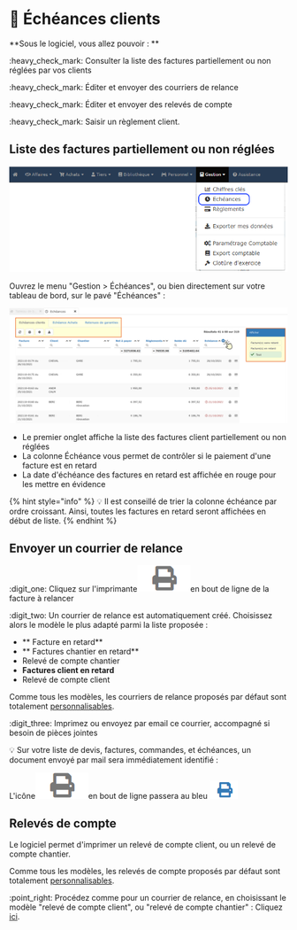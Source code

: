 # 🎯 Échéances clients

**Sous le logiciel, vous allez pouvoir : **

:heavy\_check\_mark: Consulter la liste des factures partiellement ou non réglées par vos clients

:heavy\_check\_mark: Éditer et envoyer des courriers de relance

:heavy\_check\_mark: Éditer et envoyer des relevés de compte

:heavy\_check\_mark: Saisir un règlement client.



## Liste des factures partiellement ou non réglées

![](../../.gitbook/assets/echeance.png)



Ouvrez le menu "Gestion > Échéances", ou bien directement sur votre tableau de bord, sur le pavé "Échéances" :&#x20;

![](<../../.gitbook/assets/Screenshot (266a).png>)

* Le premier onglet affiche la liste des factures client partiellement ou non réglées
* La colonne Échéance vous permet de contrôler si le paiement d'une facture est en retard
* La date d'échéance des factures en retard est affichée en rouge pour les mettre en évidence

{% hint style="info" %}
:bulb: Il est conseillé de trier la colonne échéance par ordre croissant. Ainsi, toutes les factures en retard seront affichées en début de liste.
{% endhint %}



## Envoyer un courrier de relance



:digit\_one: Cliquez sur l'imprimante![](../../.gitbook/assets/screenshot-185a-.png)en bout de ligne de la facture à relancer

:digit\_two: Un courrier de relance est automatiquement créé. Choisissez alors le modèle le plus adapté parmi la liste proposée :&#x20;

* ** Facture en retard**
* ** Factures chantier en retard**
* &#x20;Relevé de compte chantier
* &#x20;**Factures client en retard**
* &#x20;Relevé de compte client

Comme tous les modèles, les courriers de relance proposés par défaut sont totalement [personnalisables](../modeles-de-document.md).

:digit\_three: Imprimez ou envoyez par email ce courrier, accompagné si besoin de pièces jointes



:bulb: Sur votre liste de devis, factures, commandes, et échéances, un document envoyé par mail sera immédiatement identifié : &#x20;

L'icône![](../../.gitbook/assets/screenshot-185a-.png)en bout de ligne passera au bleu ![](../../.gitbook/assets/screenshot-211-.png)&#x20;



## Relevés de compte



Le logiciel permet d'imprimer un relevé de compte client, ou un relevé de compte chantier.

Comme tous les modèles, les relevés de compte proposés par défaut sont totalement [personnalisables](../modeles-de-document.md).

:point\_right: Procédez comme pour un courrier de relance, en choisissant le modèle "relevé de compte client", ou "relevé de compte chantier" : Cliquez [ici](courriers-de-relance-ou-de-situation.md#envoyer-un-courrier-de-relance).



